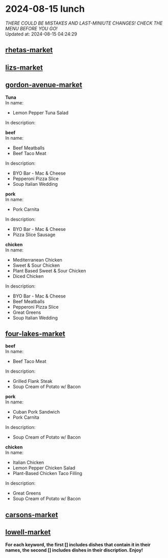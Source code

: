 # 2024-08-15 lunch  
*THERE COULD BE MISTAKES AND LAST-MINIUTE CHANGES! CHECK THE MENU BEFORE YOU GO!*  
Updated at: 2024-08-15 04:24:29  
## [rhetas-market](https://wisc-housingdining.nutrislice.com/menu/rhetas-market/lunch/2024-08-15)  
## [lizs-market](https://wisc-housingdining.nutrislice.com/menu/lizs-market/lunch/2024-08-15)  
## [gordon-avenue-market](https://wisc-housingdining.nutrislice.com/menu/gordon-avenue-market/lunch/2024-08-15)  
**Tuna**  
In name:   
 - Lemon Pepper Tuna Salad  
  
In description:   
  
**beef**  
In name:   
 - Beef Meatballs  
 - Beef Taco Meat  
  
In description:   
 - BYO Bar - Mac & Cheese  
 - Pepperoni Pizza Slice  
 - Soup Italian Wedding  
  
**pork**  
In name:   
 - Pork Carnita  
  
In description:   
 - BYO Bar - Mac & Cheese  
 - Pizza Slice Sausage  
  
**chicken**  
In name:   
 - Mediterranean Chicken  
 - Sweet & Sour Chicken  
 - Plant Based Sweet & Sour Chicken  
 - Diced Chicken  
  
In description:   
 - BYO Bar - Mac & Cheese  
 - Beef Meatballs  
 - Pepperoni Pizza Slice  
 - Great Greens  
 - Soup Italian Wedding  
  
## [four-lakes-market](https://wisc-housingdining.nutrislice.com/menu/four-lakes-market/lunch/2024-08-15)  
**beef**  
In name:   
 - Beef Taco Meat  
  
In description:   
 - Grilled Flank Steak  
 - Soup Cream of Potato w/ Bacon  
  
**pork**  
In name:   
 - Cuban Pork Sandwich  
 - Pork Carnita  
  
In description:   
 - Soup Cream of Potato w/ Bacon  
  
**chicken**  
In name:   
 - Italian Chicken  
 - Lemon Pepper Chicken Salad  
 - Plant-Based Chicken Taco Filling  
  
In description:   
 - Great Greens  
 - Soup Cream of Potato w/ Bacon  
  
## [carsons-market](https://wisc-housingdining.nutrislice.com/menu/carsons-market/lunch/2024-08-15)  
## [lowell-market](https://wisc-housingdining.nutrislice.com/menu/lowell-market/lunch/2024-08-15)  
  
**For each keyword, the first [] includes dishes that contain it in their names, the second [] includes dishes in their discription. Enjoy!**  
